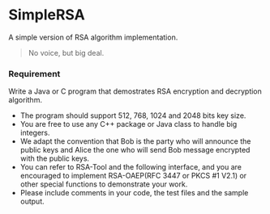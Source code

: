 SimpleRSA
=========

A simple version of RSA algorithm implementation.

> No voice, but big deal.

### Requirement
Write a Java or C program that demostrates RSA encryption and decryption algorithm.
* The program should support 512, 768, 1024 and 2048 bits key size.
* You are free to use any C++ package or Java class to handle big integers.
* We adapt the convention that Bob is the party who will announce the public keys and Alice the one who will send Bob message encrypted with the public keys.
* You can refer to RSA-Tool and the following interface, and you are encouraged to implement RSA-OAEP(RFC 3447 or PKCS #1 V2.1) or other special functions to demonstrate your work.
* Please include comments in your code, the test files and the sample output.
